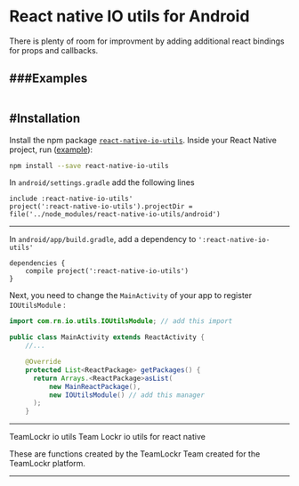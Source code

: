 # React native IO utils for Android

There is plenty of room for improvment by adding additional react bindings for props and callbacks.

###Examples
---

```javascript

```

#Installation
---

Install the npm package [`react-native-io-utils`](https://www.npmjs.com/package/react-native-io-utils). Inside your React Native project, run ([example](https://github.com/Anthonyzou/react-native-io-utils/tree/master/example)):

```bash
npm install --save react-native-io-utils
```

In `android/settings.gradle` add the following lines

```
include :react-native-io-utils'
project(':react-native-io-utils').projectDir = file('../node_modules/react-native-io-utils/android')
```

---

In `android/app/build.gradle`, add a dependency to `':react-native-io-utils'`

```
dependencies {
    compile project(':react-native-io-utils')
}
```

Next, you need to change the `MainActivity` of your app to register `IOUtilsModule` :
```java
import com.rn.io.utils.IOUtilsModule; // add this import

public class MainActivity extends ReactActivity {
    //...

    @Override
    protected List<ReactPackage> getPackages() {
      return Arrays.<ReactPackage>asList(
          new MainReactPackage(),
          new IOUtilsModule() // add this manager
      );
    }
```

---

TeamLockr io utils
Team Lockr io utils for react native

These are functions created by the TeamLockr Team created for the TeamLockr platform.

---
